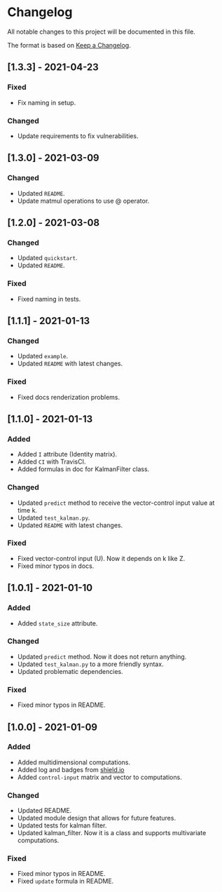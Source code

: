 # Changelog

All notable changes to this project will be documented in this file.

The format is based on [Keep a Changelog](http://keepachangelog.com/en/1.0.0/).

## [1.3.3] - 2021-04-23

### Fixed

- Fix naming in setup.

### Changed
- Update requirements to fix vulnerabilities.


## [1.3.0] - 2021-03-09

### Changed

- Updated `README`.
- Update matmul operations to use @ operator.


## [1.2.0] - 2021-03-08

### Changed

- Updated `quickstart`.
- Updated `README`.

### Fixed

- Fixed naming in tests.


## [1.1.1] - 2021-01-13

### Changed

- Updated `example`.
- Updated `README` with latest changes.

### Fixed

- Fixed docs renderization problems.


## [1.1.0] - 2021-01-13

### Added

- Added `I` attribute (Identity matrix).
- Added `CI` with TravisCI.
- Added formulas in doc for KalmanFilter class.

### Changed

- Updated `predict` method to receive the vector-control input value at time k.
- Updated `test_kalman.py`.
- Updated `README` with latest changes.

### Fixed

- Fixed vector-control input (U). Now it depends on k like Z.
- Fixed minor typos in docs.


## [1.0.1] - 2021-01-10

### Added

- Added `state_size` attribute.

### Changed

- Updated `predict` method. Now it does not return anything.
- Updated `test_kalman.py` to a more friendly syntax.
- Updated problematic dependencies.

### Fixed

- Fixed minor typos in README.


## [1.0.0] - 2021-01-09

### Added

- Added multidimensional computations.
- Added log and badges from [shield.io](https://shields.io/)
- Added `control-input` matrix and vector to computations.

### Changed

- Updated README.
- Updated module design that allows for future features.
- Updated tests for kalman filter.
- Updated kalman_filter. Now it is a class and supports multivariate computations.

### Fixed

- Fixed minor typos in README.
- Fixed `update` formula in README.
